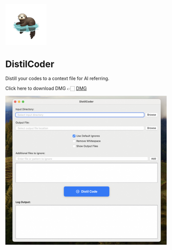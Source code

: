 <img src="screenshots/deslk_128.png" alt="deslk_512" style="zoom:100%;" />

# DistilCoder

Distill your codes to a context file for AI referring.


Click here to download DMG 👉🏻 [DMG](https://github.com/KittenYang/DistilCoder/blob/main/dmg/DistilCoder.dmg)

<img src="screenshots/home.png" alt="home" style="zoom:50%;" />
